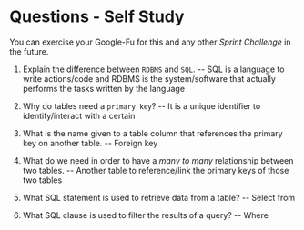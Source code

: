 # Questions - Self Study

You can exercise your Google-Fu for this and any other _Sprint Challenge_ in the future.

1.  Explain the difference between `RDBMS` and `SQL`.
    -- SQL is a language to write actions/code and RDBMS is the system/software that actually performs the tasks written by the language

1.  Why do tables need a `primary key`?
    -- It is a unique identifier to identify/interact with a certain

1.  What is the name given to a table column that references the primary key on another table.
    -- Foreign key

1.  What do we need in order to have a _many to many_ relationship between two tables.
    -- Another table to reference/link the primary keys of those two tables

1.  What SQL statement is used to retrieve data from a table?
    -- Select from

1.  What SQL clause is used to filter the results of a query?
    -- Where